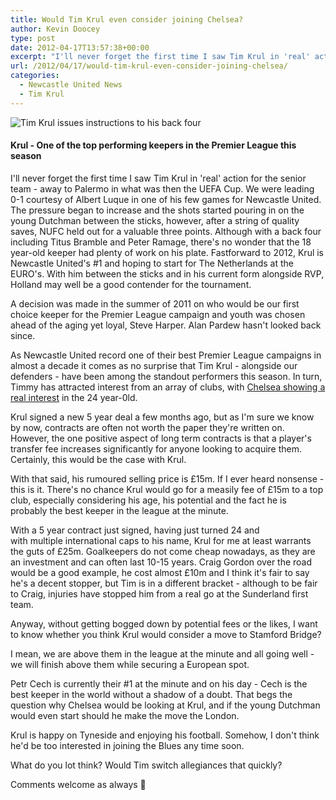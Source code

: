```yaml
---
title: Would Tim Krul even consider joining Chelsea?
author: Kevin Doocey
type: post
date: 2012-04-17T13:57:38+00:00
excerpt: "I'll never forget the first time I saw Tim Krul in 'real' action for the senior team - away to Palermo in what was then the UEFA Cup. We were leading 0-1 courtesy of Albert Luque in one of his few.."
url: /2012/04/17/would-tim-krul-even-consider-joining-chelsea/
categories:
  - Newcastle United News
  - Tim Krul
---
```


![Tim Krul issues instructions to his back four](https://www.tynetime.com/wp-content/uploads/2012/04/Tim-Krul-NUFC.jpg "Tim-Krul-NUFC")

#### Krul - One of the top performing keepers in the Premier League this season

I'll never forget the first time I saw Tim Krul in 'real' action for the senior team - away to Palermo in what was then the UEFA Cup. We were leading 0-1 courtesy of Albert Luque in one of his few games for Newcastle United. The pressure began to increase and the shots started pouring in on the young Dutchman between the sticks, however, after a string of quality saves, NUFC held out for a  valuable three points. Although with a back four including Titus Bramble and Peter Ramage, there's no wonder that the 18 year-old keeper had plenty of work on his plate. Fastforward to 2012, Krul is Newcastle United's #1 and hoping to start for The Netherlands at the EURO's. With him between the sticks and in his current form alongside RVP, Holland may well be a good contender for the tournament.

A decision was made in the summer of 2011 on who would be our first choice keeper for the Premier League campaign and youth was chosen ahead of the aging yet loyal, Steve Harper. Alan Pardew hasn't looked back since.

As Newcastle United record one of their best Premier League campaigns in almost a decade it comes as no surprise that Tim Krul - alongside our defenders - have been among the standout performers this season. In turn, Timmy has attracted interest from an array of clubs, with [Chelsea showing a real interest][1] in the 24 year-0ld.

Krul signed a new 5 year deal a few months ago, but as I'm sure we know by now, contracts are often not worth the paper they're written on. However, the one positive aspect of long term contracts is that a player's transfer fee increases significantly for anyone looking to acquire them. Certainly, this would be the case with Krul.

With that said, his rumoured selling price is £15m. If I ever heard nonsense - this is it. There's no chance Krul would go for a measily fee of £15m to a top club, especially considering his age, his potential and the fact he is probably the best keeper in the league at the minute.

With a 5 year contract just signed, having just turned 24 and with multiple international caps to his name, Krul for me at least warrants the guts of £25m. Goalkeepers do not come cheap nowadays, as they are an investment and can often last 10-15 years. Craig Gordon over the road would be a good example, he cost almost £10m and I think it's fair to say he's a decent stopper, but Tim is in a different bracket - although to be fair to Craig, injuries have stopped him from a real go at the Sunderland first team.

Anyway, without getting bogged down by potential fees or the likes, I want to know whether you think Krul would consider a move to Stamford Bridge?

I mean, we are above them in the league at the minute and all going well - we will finish above them while securing a European spot.

Petr Cech is currently their #1 at the minute and on his day - Cech is the best keeper in the world without a shadow of a doubt. That begs the question why Chelsea would be looking at Krul, and if the young Dutchman would even start should he make the move the London.

Krul is happy on Tyneside and enjoying his football. Somehow, I don't think he'd be too interested in joining the Blues any time soon.

What do you lot think? Would Tim switch allegiances that quickly?

Comments welcome as always 🙂

 [1]: http://www.theguardian.com/football/2012/apr/16/football-transfer-rumours
